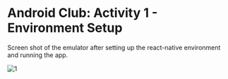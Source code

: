 # Android Club: Activity 1 - Environment Setup

Screen shot of the emulator after setting up the react-native environment and running the app. 

![1](https://user-images.githubusercontent.com/67184825/124393584-c17bc600-dd18-11eb-9d4a-3dc1d8e4e1ae.png)
